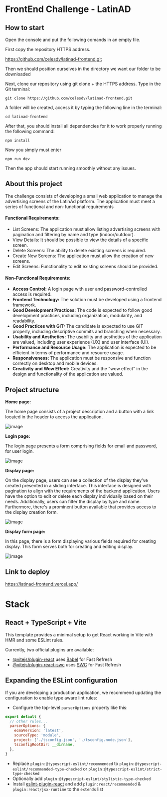 # FrontEnd Challenge - LatinAD

## How to start

Open the console and put the following comands in an empty file.

First copy the repository HTTPS address.

https://github.com/celesdv/latinad-frontend.git

Then we should position ourselves in the directory we want our folder to be downloaded

Next, clone our repository using git clone + the HTTPS address. Type in the Git terminal:
~~~
git clone https://github.com/celesdv/latinad-frontend.git
~~~
A folder will be created, access it by typing the following line in the terminal:
~~~
cd latinad-frontend
~~~
After that, you should install all dependencies for it to work properly running the following command:
~~~
npm install
~~~
Now you simply must enter
~~~
npm run dev
~~~
Then the app should start running smoothly without any issues.


## About this project

The challenge consists of developing a small web application to manage the advertising screens of the LatinAd platform. The application must meet a series of functional and non-functional requirements

#### Functional Requirements:

- List Screens: The application must allow listing advertising screens with pagination and filtering by name and type (indoor/outdoor).
- View Details: It should be possible to view the details of a specific screen.
- Delete Screens: The ability to delete existing screens is required.
- Create New Screens: The application must allow the creation of new screens.
- Edit Screens: Functionality to edit existing screens should be provided.

#### Non-Functional Requirements:

- **Access Control:** A login page with user and password-controlled access is required.
- **Frontend Technology:** The solution must be developed using a frontend framework.
- **Good Development Practices:** The code is expected to follow good development practices, including organization, modularity, and readability.
- **Good Practices with GIT:** The candidate is expected to use GIT properly, including descriptive commits and branching when necessary.
- **Usability and Aesthetics:** The usability and aesthetics of the application are valued, including user experience (UX) and user interface (UI).
- **Performance and Resource Usage:** The application is expected to be efficient in terms of performance and resource usage.
- **Responsiveness:** The application must be responsive and function correctly on desktop and mobile devices.
- **Creativity and Wow Effect:** Creativity and the "wow effect" in the design and functionality of the application are valued.

## Project structure

**Home page:**

The home page consists of a project description and a button with a link located in the header to access the application.


![image](https://github.com/celesdv/latinad-frontend/assets/66212987/138c996b-43e2-4dc7-898a-ed17a63cf676)




**Login page:**

The login page presents a form comprising fields for email and password, for user login.

![image](https://github.com/celesdv/latinad-frontend/assets/66212987/467f2d66-b636-46da-9675-e91253b5b3b6) 



**Display page:**

On the display page, users can see a collection of the display they've created presented in a sliding interface. This interface is designed with pagination to align with the requirements of the backend application. Users have the option to edit or delete each display individually based on their needs. Additionally, users can filter the display by type and name. Furthermore, there's a prominent button available that provides access to the display creation form.

![image](https://github.com/celesdv/latinad-frontend/assets/66212987/b6fc92da-cfd9-4faf-921a-afe4417a2c02) 



**Display form page:**

In this page, there is a form displaying various fields required for creating display. This form serves both for creating and editing display.

![image](https://github.com/celesdv/latinad-frontend/assets/66212987/986c36cb-c204-4cf9-b751-828fac42c219) 


## Link to deploy

https://latinad-frontend.vercel.app/

# Stack

## React + TypeScript + Vite

This template provides a minimal setup to get React working in Vite with HMR and some ESLint rules.

Currently, two official plugins are available:

- [@vitejs/plugin-react](https://github.com/vitejs/vite-plugin-react/blob/main/packages/plugin-react/README.md) uses [Babel](https://babeljs.io/) for Fast Refresh
- [@vitejs/plugin-react-swc](https://github.com/vitejs/vite-plugin-react-swc) uses [SWC](https://swc.rs/) for Fast Refresh

## Expanding the ESLint configuration

If you are developing a production application, we recommend updating the configuration to enable type aware lint rules:

- Configure the top-level `parserOptions` property like this:

```js
export default {
  // other rules...
  parserOptions: {
    ecmaVersion: 'latest',
    sourceType: 'module',
    project: ['./tsconfig.json', './tsconfig.node.json'],
    tsconfigRootDir: __dirname,
  },
}
```

- Replace `plugin:@typescript-eslint/recommended` to `plugin:@typescript-eslint/recommended-type-checked` or `plugin:@typescript-eslint/strict-type-checked`
- Optionally add `plugin:@typescript-eslint/stylistic-type-checked`
- Install [eslint-plugin-react](https://github.com/jsx-eslint/eslint-plugin-react) and add `plugin:react/recommended` & `plugin:react/jsx-runtime` to the `extends` list
